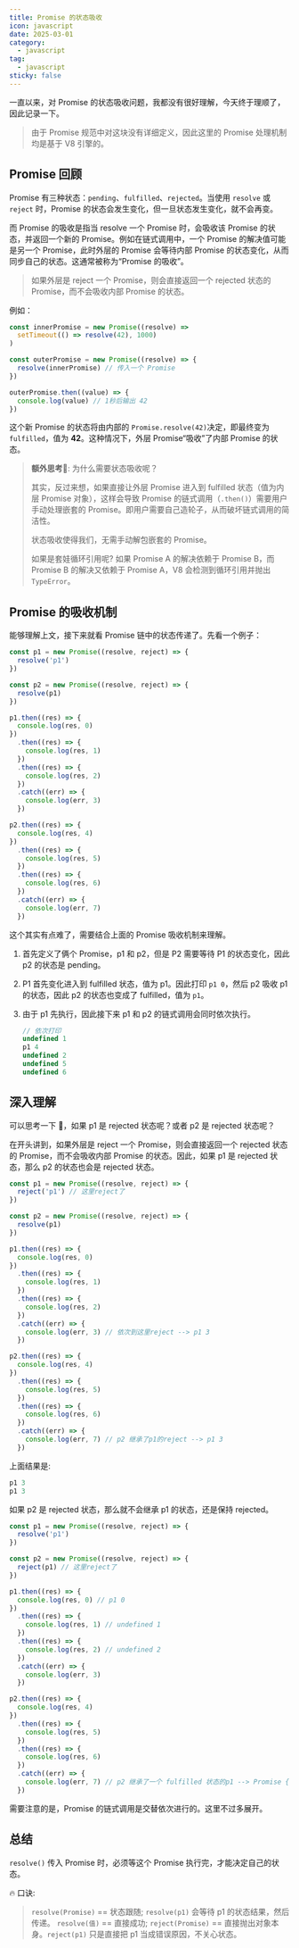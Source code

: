 ```yaml
---
title: Promise 的状态吸收
icon: javascript
date: 2025-03-01
category:
  - javascript
tag:
  - javascript
sticky: false
---
```


一直以来，对 Promise 的状态吸收问题，我都没有很好理解，今天终于理顺了，因此记录一下。

> 由于 Promise 规范中对这块没有详细定义，因此这里的 Promise 处理机制均是基于 V8 引擎的。

## Promise 回顾

Promise 有三种状态：`pending`、`fulfilled`、`rejected`。当使用 `resolve` 或 `reject` 时，Promise 的状态会发生变化，但一旦状态发生变化，就不会再变。

而 Promise 的吸收是指当 resolve 一个 Promise 时，会吸收该 Promise 的状态，并返回一个新的 Promise。例如在链式调用中，一个 Promise 的解决值可能是另一个 Promise，此时外层的 Promise 会等待内部 Promise 的状态变化，从而同步自己的状态。这通常被称为“Promise 的吸收”。

> 如果外层是 reject 一个 Promise，则会直接返回一个 rejected 状态的 Promise，而不会吸收内部 Promise 的状态。

例如：

```js
const innerPromise = new Promise((resolve) =>
  setTimeout(() => resolve(42), 1000)
)

const outerPromise = new Promise((resolve) => {
  resolve(innerPromise) // 传入一个 Promise
})

outerPromise.then((value) => {
  console.log(value) // 1秒后输出 42
})
```

这个新 Promise 的状态将由内部的 `Promise.resolve(42)`决定，即最终变为 `fulfilled`，值为 **42**。这种情况下，外层 Promise“吸收”了内部 Promise 的状态。

> **额外思考**🤔: 为什么需要状态吸收呢？
>
> 其实，反过来想，如果直接让外层 Promise 进入到 fulfilled 状态（值为内层 Promise 对象），这样会导致 Promise 的链式调用（`.then()`）需要用户手动处理嵌套的 Promise。即用户需要自己造轮子，从而破坏链式调用的简洁性。
>
> 状态吸收使得我们，无需手动解包嵌套的 Promise。
>
> 如果是套娃循环引用呢? 如果 Promise A 的解决依赖于 Promise B，而 Promise B 的解决又依赖于 Promise A，V8 会检测到循环引用并抛出 `TypeError`。

## Promise 的吸收机制

能够理解上文，接下来就看 Promise 链中的状态传递了。先看一个例子：

```js
const p1 = new Promise((resolve, reject) => {
  resolve('p1')
})

const p2 = new Promise((resolve, reject) => {
  resolve(p1)
})

p1.then((res) => {
  console.log(res, 0)
})
  .then((res) => {
    console.log(res, 1)
  })
  .then((res) => {
    console.log(res, 2)
  })
  .catch((err) => {
    console.log(err, 3)
  })

p2.then((res) => {
  console.log(res, 4)
})
  .then((res) => {
    console.log(res, 5)
  })
  .then((res) => {
    console.log(res, 6)
  })
  .catch((err) => {
    console.log(err, 7)
  })
```

这个其实有点难了，需要结合上面的 Promise 吸收机制来理解。

1. 首先定义了俩个 Promise，p1 和 p2，但是 P2 需要等待 P1 的状态变化，因此 p2 的状态是 pending。
2. P1 首先变化进入到 fulfilled 状态，值为 p1。因此打印 `p1 0`，然后 p2 吸收 p1 的状态，因此 p2 的状态也变成了 fulfilled，值为 `p1`。
3. 由于 p1 先执行，因此接下来 p1 和 p2 的链式调用会同时依次执行。

   ```js
   // 依次打印
   undefined 1
   p1 4
   undefined 2
   undefined 5
   undefined 6
   ```

## 深入理解

可以思考一下 🤔，如果 p1 是 rejected 状态呢？或者 p2 是 rejected 状态呢？

在开头讲到，如果外层是 reject 一个 Promise，则会直接返回一个 rejected 状态的 Promise，而不会吸收内部 Promise 的状态。因此，如果 p1 是 rejected 状态，那么 p2 的状态也会是 rejected 状态。

```js
const p1 = new Promise((resolve, reject) => {
  reject('p1') // 这里reject了
})

const p2 = new Promise((resolve, reject) => {
  resolve(p1)
})

p1.then((res) => {
  console.log(res, 0)
})
  .then((res) => {
    console.log(res, 1)
  })
  .then((res) => {
    console.log(res, 2)
  })
  .catch((err) => {
    console.log(err, 3) // 依次到这里reject --> p1 3
  })

p2.then((res) => {
  console.log(res, 4)
})
  .then((res) => {
    console.log(res, 5)
  })
  .then((res) => {
    console.log(res, 6)
  })
  .catch((err) => {
    console.log(err, 7) // p2 继承了p1的reject --> p1 3
  })
```

上面结果是:

```js
p1 3
p1 3
```

如果 p2 是 rejected 状态，那么就不会继承 p1 的状态，还是保持 rejected。

```js
const p1 = new Promise((resolve, reject) => {
  resolve('p1')
})

const p2 = new Promise((resolve, reject) => {
  reject(p1) // 这里reject了
})

p1.then((res) => {
  console.log(res, 0) // p1 0
})
  .then((res) => {
    console.log(res, 1) // undefined 1
  })
  .then((res) => {
    console.log(res, 2) // undefined 2
  })
  .catch((err) => {
    console.log(err, 3)
  })

p2.then((res) => {
  console.log(res, 4)
})
  .then((res) => {
    console.log(res, 5)
  })
  .then((res) => {
    console.log(res, 6)
  })
  .catch((err) => {
    console.log(err, 7) // p2 继承了一个 fulfilled 状态的p1 --> Promise { 'p1' } 7
  })
```

需要注意的是，Promise 的链式调用是交替依次进行的。这里不过多展开。

## 总结

`resolve()` 传入 Promise 时，必须等这个 Promise 执行完，才能决定自己的状态。

🔥 口诀:

> `resolve(Promise)` == 状态跟随; `resolve(p1)` 会等待 p1 的状态结果，然后传递。
> `resolve(值)` == 直接成功;
> `reject(Promise)` == 直接抛出对象本身。`reject(p1)` 只是直接把 p1 当成错误原因，不关心状态。
